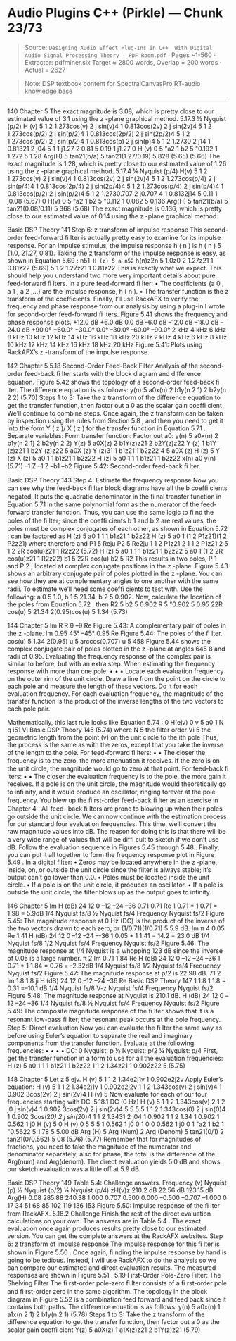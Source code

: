 # Audio Plugins C++ (Pirkle) — Chunk 23/73

> Source: `Designing Audio Effect Plug-Ins in C++_ With Digital Audio Signal Processing Theory - PDF Room.pdf` · Pages ~1-560 · Extractor: pdfminer.six
> Target ≈ 2800 words, Overlap = 200 words · Actual = 2627

> Note: DSP textbook content for SpectralCanvasPro RT-audio knowledge base

---
140  Chapter 5
 The exact magnitude is 3.08, which is pretty close to our estimated value of 3.1 using the
 z -plane graphical method.
   5.17.3  ½ Nyquist (p/2)
   H (v) 5 1 2 1.273cos(v) 2 j sin(v)4 1 0.813cos(2v) 2 j sin(2v)4
 5 1 2 1.273cos(p/2) 2 j sin(p/2)4 1 0.813cos(2p/2) 2 j sin(2p/2)4
 5 1 2 1.273cos(p/2) 2 j sin(p/2)4 1 0.813cos(p) 2 j sin(p)4
 5 1 2 1.2730 2 j14 1 0.81321 2 j04
 5 1 1 j1.27 2 0.81
 5 0.19 1 j1.27
   0 H (v) 0 5 "a2 1 b2
 5 "0.192 1 1.272
 5 1.28
  Arg(H) 5 tan21(b/a)
 5 tan21(1.27/0.19)
 5 828
(5.65)
(5.66)
 The exact magnitude is 1.28, which is pretty close to our estimated value of 1.26 using the
 z -plane graphical method.
   5.17.4  ¼ Nyquist (p/4)
   H(v) 5 1 2 1.273cos(v) 2 j sin(v)4 1 0.813cos(2v) 2 j sin(2v)4
 5 1 2 1.273cos(p/4) 2 j sin(p/4)4 1 0.813cos(2p/4) 2 j sin(2p/4)4
 5 1 2 1.273cos(p/4) 2 j sin(p/4)4 1 0.813cos(p/2) 2 j sin(p/2)4
 5 1 2 1.2730.707 2 j0.707 4 1 0.8132j14
 5 0.11 1 j0.08
(5.67)
   0 H(v) 0 5 "a2 1 b2
 5 "0.112 1 0.082
 5 0.136
  Arg(H) 5 tan21(b/a)
 5 tan21(0.08/0.11)
 5 368
(5.68)
 The exact magnitude is 0.136, which is pretty close to our estimated value of 0.14 using the
 z -plane graphical method.

Basic DSP Theory  141
  Step 6:  z  transform of impulse response
 This second-order feed-forward ﬁ lter is actually pretty easy to examine for its impulse
response. For an impulse stimulus, the impulse response  h ( n ) is  h ( n ) 5 {1.0, 21.27, 0.81}.
Taking the  z  transform of the impulse response is easy, as shown in  Equation 5.69 :
n51`
   H (z) 5 a
n52`
h(n)z2n
 5 1.0z0 2 1.27z21 1 0.81z22
(5.69)
 5 1 2 1.27z21 1 0.81z22
 This is exactly what we expect. This should help you understand two more very important
details about pure feed-forward ﬁ lters.
 In a pure feed-forward ﬁ lter:
 •    The coefficients {a 0 , a 1 , a 2 ,…} are the impulse response,  h ( n ).
 •    The transfer function is the  z  transform of the coefficients.
 Finally, I’ll use RackAFX to verify the frequency and phase response from our analysis by
using a plug-in I wrote for second-order feed-forward ﬁ lters.  Figure 5.41  shows the frequency
and phase response plots.
+12.0  dB
+6.0  dB
0.0  dB
–6.0  dB
–12.0  dB
–18.0  dB
–24.0  dB
+90.0°
+60.0°
+30.0°
0.0°
–30.0°
–60.0°
–90.0°
2 kHz  4 kHz  6 kHz  8 kHz  10 kHz  12 kHz  14 kHz  16 kHz  18 kHz  20 kHz
2 kHz  4 kHz  6 kHz  8 kHz  10 kHz  12 kHz  14 kHz  16 kHz  18 kHz  20 kHz
 Figure 5.41:    Plots using RackAFX’s  z -transform of the impulse response.

142  Chapter 5
    5.18    Second-Order Feed-Back Filter
 Analysis of the second-order feed-back ﬁ lter starts with the block diagram and difference
equation.  Figure 5.42  shows the topology of a second-order feed-back ﬁ lter.
 The difference equation is as follows:
  y(n) 5 a0x(n) 2 b1y(n 2 1) 2 b2y(n 2 2)
(5.70)
  Steps 1 to 3: Take the  z  transform of the difference equation to get the transfer function,
then factor out a 0  as the scalar gain coefﬁ cient
 We’ll continue to combine steps. Once again, the z transform can be taken by inspection using
the rules from  Section 5.8 , and then you need to get it into the form  Y ( z )/ X ( z ) for the transfer
function in  Equation 5.71 .
 Separate variables:
 Form transfer function:
 Factor out a0:
   y(n) 5 a0x(n) 2 b1y(n 2 1) 2 b2y(n 2 2)
  Y(z) 5 a0X(z) 2 b1Y(z)z21 2 b2Y(z)z22
  Y (z) 1 b1Y (z)z21 1 b2Y (z)z22 5 a0X (z)
 Y (z)31 1 b1z21 1 b2z22 4 5 a0X (z)
 H (z) 5
Y (z)
X (z)
5
a0
1 1 b1z21 1 b2z22
 H (z) 5 a0
1
1 1 b1z21 1 b2z22
x(n)
a0
y(n)
(5.71)
–1
Z
–1
Z
–b1
–b2
 Figure 5.42:    Second-order feed-back ﬁ lter.

Basic DSP Theory  143
  Step 4: Estimate the frequency response
 Now you can see why the feed-back ﬁ lter block diagrams have all the  b  coefﬁ cients negated.
It puts the quadratic denominator in the ﬁ nal transfer function in Equation 5.71  in the same
polynomial form as the numerator of the feed-forward transfer function. Thus, you can use
the same logic to ﬁ nd the poles of the ﬁ lter; since the coefﬁ cients b 1  and b 2  are real values, the
poles must be complex conjugates of each other, as shown in  Equation 5.72 :
 can be factored as
  H (z) 5 a0
1
1 1 b1z21 1 b2z22
 H (z) 5 a0
1
(1 2 P1z21)(1 2 P2z21)
 where
 therefore
 and
 P1 5 Reju
 P2 5 Re2ju
  1 1 2 P1z21 2 1 1 2 P1z21 2 5 1 2 2R cos(u)z21 1 R2z22
(5.72)
  H (z) 5 a0
1
1 1 b1z21 1 b2z22
  5 a0
1
(1 2 2R cos(u)z21 1 R2z22)
  b1 5 22R cos(u)
 b2 5 R2
 This results in two poles, P 1  and P 2 , located at complex conjugate positions in the  z -plane.
  Figure 5.43  shows an arbitrary conjugate pair of poles plotted in the  z -plane. You can see how
they are at complementary angles to one another with the same radii.
 To estimate we’ll need some coefﬁ cients to test with. Use the following: a 0  5 1.0, b 1  5 21.34,
b 2  5 0.902. Now, calculate the location of the poles from  Equation 5.72 :
 then
  R2 5 b2 5 0.902
 R 5 "0.902 5 0.95
 22R cos(u) 5 21.34
 2(0.95)cos(u) 5 1.34
(5.73)

144  Chapter 5
Im
R
R
θ
–θ
Re
 Figure 5.43:    A complementary pair of poles in the  z -plane.
Im
0.95
45°
–45°
0.95
Re
 Figure 5.44:    The poles of the ﬁ lter.
 cos(u) 5
1.34
2(0.95)
 u 5 arccos(0.707)
 u 5 458
  Figure 5.44  shows the complex conjugate pair of poles plotted in the  z -plane at angles 645 8
and radii of 0.95. Evaluating the frequency response of the complex pair is similar to before,
but with an extra step. When estimating the frequency response with more than one pole:
•
•
•
   Locate each evaluation frequency on the outer rim of the unit circle.
   Draw a line from the point on the circle to  each  pole and measure the length of these
vectors. Do it for each evaluation frequency.
   For each evaluation frequency, the magnitude of the transfer function is the  product of the
inverse lengths  of the two vectors to each pole pair.

 Mathematically, this last rule looks like  Equation 5.74 :
  0 H(ejv) 0
v 5 a0
1
N
q
i51
Vi
Basic DSP Theory  145
(5.74)
 where
  N 5 the filter order
Vi 5 the geometric length from the point (v) on the unit circle to the ith pole
 Thus, the process is the same as with the zeros, except that you take the inverse of the length
to the pole.
 For feed-forward ﬁ lters:
•
•
   The closer the frequency is to the zero, the more attenuation it receives.
   If the zero is  on  the unit circle, the magnitude would go to zero at that point.
 For feed-back ﬁ lters:
•
•
   The closer the evaluation frequency is to the pole, the more gain it receives.
   If a pole is  on  the unit circle, the magnitude would theoretically go to inﬁ nity, and it
would produce an oscillator, ringing forever at the pole frequency.
 You blew up the ﬁ rst-order feed-back ﬁ lter as an exercise in  Chapter 4 . All feed-
back ﬁ lters are prone to blowing up when their poles go outside the unit circle.
We can now continue with the estimation process for our standard four evaluation
frequencies. This time, we’ll convert the raw magnitude values into dB. The reason
for doing this is that there will be a very wide range of values that will be difﬁ cult to
sketch if we don’t use dB. Follow the evaluation sequence in  Figures 5.45  through
 5.48 . Finally, you can put it all together to form the frequency response plot in
 Figure 5.49 .
 In a digital filter:
 •    Zeros may be located anywhere in the  z -plane, inside, on, or outside the unit circle since the
filter is always stable; it’s output can’t go lower than 0.0.
 •    Poles must be located inside the unit circle.
 •    If a pole is on the unit circle, it produces an oscillator.
 •    If a pole is outside the unit circle, the filter blows up as the output goes to infinity.

146  Chapter 5
Im
H  (dB)
24
12
0
–12
–24
–36
0.71
0.71
Re
1
0.71
*
1
0.71
= 1.98 =  5.9dB
1/4  Nyquist
fs/8
½ Nyquist
fs/4
Frequency
Nyquist
fs/2
 Figure 5.45:    The magnitude response at 0 Hz (DC) is the product of the inverse of the
two vectors drawn to each zero, or (1/0.71)(1/0.71) 5 5.9 dB.
Im
π
4
0.05
Re
1.41
H
(dB)
24
12
0
–12
–24
–-36
1
0.05
*
1
1.41
= 14.2  =  23.0  dB
1/4  Nyquist
fs/8
1/2  Nyquist
fs/4
Frequency
Nyquist
fs/2
 Figure 5.46:    The magnitude response at 1/4 Nyquist is a whopping 123 dB since the
inverse of 0.05 is a large number.
π  2
Im
0.71
1.84
Re
H  (dB)
24
12
0
–12
–24
–36
1
0.71
*
1
1.84
=  0.76  =  -2.32dB
1/4  Nyquist
fs/8
1/2  Nyquist
fs/4
Frequency
Nyquist
fs/2
 Figure 5.47:    The magnitude response at p/2 is 22.98 dB.
71 2
Im
1.8
1.8
ji
H
(dB)
24
12
0
–12
–24
–36
Re
Basic DSP Theory  147
1
1.8
1
1.8
= 0.31 =–10.1 dB
1/4 Nyquist
fs/8
V-z Nyquist
fs/4
Frequency
Nyquist
fs/2
 Figure 5.48:    The magnitude response at Nyquist is 210.1 dB.
H
(dB)
24
12
0
–12
–24
–36
1/4 Nyquist
fs/8
½ Nyquist
fs/4
Frequency
Nyquist
fs/2
 Figure 5.49:    The composite magnitude response of the ﬁ lter shows that it is a resonant low-pass
ﬁ lter; the resonant peak occurs at the pole frequency.
  Step 5: Direct evaluation
 Now you can evaluate the ﬁ lter the same way as before using Euler’s equation to separate the
real and imaginary components from the transfer function. Evaluate at the following frequencies:
•
•
•
•
   DC: 0
   Nyquist: p
   ½ Nyquist: p/2
   ¼ Nyquist: p/4
 First, get the transfer function in a form to use for all the evaluation frequencies:
 H (z) 5 a0
1
1 1 b1z21 1 b2z22
1
1 2 1.34z21 1 0.902z22
 5
(5.75)

148  Chapter 5
  Let z 5 ejv.
 H (v) 5
1
1 2 1.34e2j1v 1 0.902e2j2v
 Apply Euler’s equation:
  H (v) 5
1
1 2 1.34e2j1v 1 0.902e2j2v
1
1 2 1.343cos(v) 2 j sin(v)4 1 0.902 3cos(2v) 2 j sin(2v)4
 H (v) 5
 Now evaluate for each of our four frequencies starting with DC.
  5.18.1  DC (0 Hz)
   H (v) 5
1
1 2 1.343cos(v) 2 1 2 j0 j sin(v)4 1 0.902 3cos(2v) 2 j sin(2v)4
 5
 5
 5
 5
1
1 2 1.343cos(0) 2 j sin(0)4 1 0.902 3cos(2*0) 2 j sin(2*0)4
1
1 2 1.3431 2 j04 1 0.902
1
1 2 1.34 1 0.902
1
0.562 1 j0
 H (v) 5
0 H (v) 0 5
 5
 5
1
0.562 1 j0
0 1 0
0 0.562 1 j0 0
1
"a2 1 b2
1
"0.5622
5 1.78 5 5.00 dB
   Arg (H) 5 Arg (Num) 2 Arg (Denom)
 5 tan21(0/1) 2 tan21(0/0.562)
 5 08
(5.76)
(5.77)
 Remember that for magnitudes of fractions, you need to take the magnitude of the numerator
and denominator separately; also for phase, the total is the difference of the Arg(num) and
Arg(denom). The direct evaluation yields 5.0 dB and shows our sketch evaluation was a little
off at 5.9 dB.

Basic DSP Theory  149
 Table 5.4:    Challenge answers.
Frequency (v)
Nyquist (p)
½ Nyquist (p/2)
¼ Nyquist (p/4)
zH(v)z
210.2 dB
22.56 dB
123.15 dB
Arg(H)
0.08
285.88
240.38
1.000
0.707
0.500
0.000
–0.500
–0.707
–1.000
0
17
34
51
68
85
102
119
136
153
 Figure 5.50:    Impulse response of the ﬁ lter from RackAFX.
   5.18.2  Challenge
 Finish the rest of the direct evaluation calculations on your own. The answers are in  Table 5.4 .
The exact evaluation once again produces results pretty close to our estimated version. You
can get the complete answers at the RackAFX websites.
  Step 6:  z  transform of impulse response
 The impulse response for this ﬁ lter is shown in  Figure 5.50 . Once again, ﬁ nding the impulse
response by hand is going to be tedious. Instead, I will use RackAFX to do the analysis so we
can compare our estimated and direct evaluation results. The measured responses are shown
in  Figure 5.51 .
    5.19    First-Order Pole-Zero Filter: The Shelving Filter
 The ﬁ rst-order pole-zero ﬁ lter consists of a ﬁ rst-order pole and ﬁ rst-order zero in the same
algorithm. The topology in the block diagram in  Figure 5.52  is a combination feed forward
and feed back since it contains both paths.
 The difference equation is as follows:
  y(n) 5 a0x(n) 1 a1x(n 2 1) 2 b1y(n 2 1)
(5.78)
  Steps 1 to 3: Take the  z  transform of the difference equation to get the transfer function,
then factor out a 0  as the scalar gain coefﬁ cient
Y(z) 5 a0X(z) 1 a1X(z)z21 2 b1Y(z)z21
(5.79)
